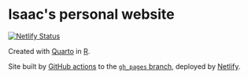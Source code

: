 # Isaac's personal website

[![Netlify Status](https://api.netlify.com/api/v1/badges/4dec3009-d025-4fdf-b25e-76e98b2f34e1/deploy-status)](https://app.netlify.com/sites/laughing-cray-e2c0db/deploys)

Created with [Quarto](https://quarto.org/) in [R](https://www.r-project.org/). 

Site built by [GitHub actions](.github/workflows/build_site.yml) to the [`gh_pages` branch](https://github.com/joelnitta/joelnitta-home/tree/gh-pages), deployed by [Netlify](https://www.netlify.com/).
